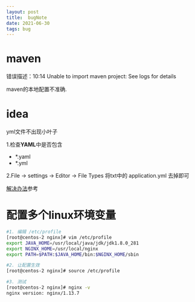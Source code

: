 ```yaml
---
layout: post 
title:  bugNote
date: 2021-06-30
tags: bug
---
```




# maven

错误描述：10:14	Unable to import maven project: See logs for details

maven的本地配置不准确.

# idea

yml文件不出现小叶子

1.检查**YAML**中是否包含

- *.yaml
- *.yml

2.File -> settings -> Editor -> File Types  将txt中的 application.yml 去掉即可

[解决办法](https://www.codenong.com/cs105599707/)参考

# 配置多个linux环境变量

```bash
#1. 编辑 /etc/profile
[root@centos-2 nginx]# vim /etc/profile
export JAVA_HOME=/usr/local/java/jdk/jdk1.8.0_281
export NGINX_HOME=/usr/local/nginx
export PATH=$PATH:$JAVA_HOME/bin:$NGINX_HOME/sbin

#2. 让配置生效
[root@centos-2 nginx]# source /etc/profile  

#3. 测试
[root@centos-2 nginx]# nginx -v
nginx version: nginx/1.13.7
```

